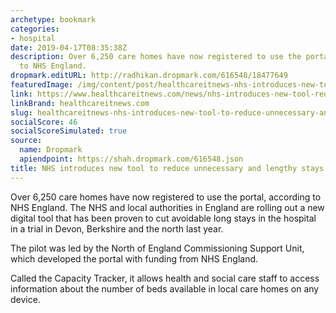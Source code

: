 ```yaml
---
archetype: bookmark
categories:
- hospital
date: 2019-04-17T08:35:38Z
description: Over 6,250 care homes have now registered to use the portal, according
  to NHS England.
dropmark.editURL: http://radhikan.dropmark.com/616548/18477649
featuredImage: /img/content/post/healthcareitnews-nhs-introduces-new-tool-to-reduce-unnecessary-and-lengthy-stays-in-hospital.jpg
link: https://www.healthcareitnews.com/news/nhs-introduces-new-tool-reduce-unnecessary-and-lengthy-stays-hospital
linkBrand: healthcareitnews.com
slug: healthcareitnews-nhs-introduces-new-tool-to-reduce-unnecessary-and-lengthy-stays-in-hospital
socialScore: 46
socialScoreSimulated: true
source:
  name: Dropmark
  apiendpoint: https://shah.dropmark.com/616548.json
title: NHS introduces new tool to reduce unnecessary and lengthy stays in hospital
---
```

Over 6,250 care homes have now registered to use the portal, according to NHS England. The NHS and local authorities in England are rolling out a new digital tool that has been proven to cut avoidable long stays in the hospital in a trial in Devon, Berkshire and the north last year.

The pilot was led by the North of England Commissioning Support Unit, which developed the portal with funding from NHS England.

Called the Capacity Tracker, it allows health and social care staff to access information about the number of beds available in local care homes on any device.

